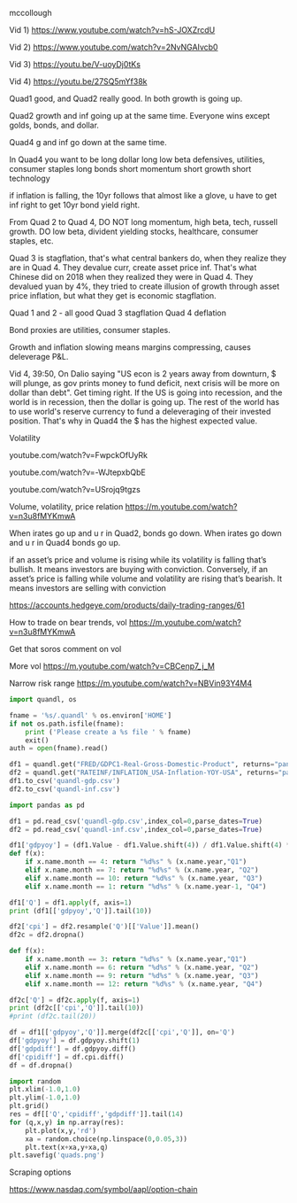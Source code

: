 
mccollough

Vid 1) https://www.youtube.com/watch?v=hS-JOXZrcdU

Vid 2) https://www.youtube.com/watch?v=2NvNGAIvcb0

Vid 3) https://youtu.be/V-uoyDj0tKs

Vid 4) https://youtu.be/27SQ5mYf38k

Quad1 good, and Quad2 really good. In both growth is going up.

Quad2 growth and inf going up at the same time. Everyone wins except golds, bonds, and dollar.

Quad4 g and inf go down at the same time. 

In Quad4 you want to be
   long dollar
   long low beta defensives, utilities, consumer staples
   long bonds
   short momentum
   short growth
   short technology

if inflation is falling, the 10yr follows that almost like a glove, u
have to get inf right to get 10yr bond yield right.

From Quad 2 to Quad 4, 
     DO NOT long momentum, high beta, tech, russell growth.
     DO low beta, divident yielding stocks, healthcare, consumer staples, etc.


Quad 3 is stagflation, that's what central bankers do, when they
realize they are in Quad 4.  They devalue curr, create asset price
inf.  That's what Chinese did on 2018 when they realized they were in
Quad 4.  They devalued yuan by 4%, they tried to create illusion of
growth through asset price inflation, but what they get is economic
stagflation.

Quad 1 and 2 - all good
Quad 3 stagflation
Quad 4 deflation

Bond proxies are utilities, consumer staples.

Growth and inflation slowing means margins compressing, causes deleverage P&L.

Vid 4, 39:50, On Dalio saying "US econ is 2 years away from downturn,
$ will plunge, as gov prints money to fund deficit, next crisis will
be more on dollar than debt". Get timing right. If the US is going
into recession, and the world is in recession, then the dollar is
going up. The rest of the world has to use world's reserve currency to
fund a deleveraging of their invested position. That's why in Quad4
the $ has the highest expected value.

Volatility

youtube.com/watch?v=FwpckOfUyRk

youtube.com/watch?v=-WJtepxbQbE

youtube.com/watch?v=USrojq9tgzs

Volume, volatility, price relation
https://m.youtube.com/watch?v=n3u8fMYKmwA


When irates go up and u r in Quad2, bonds go down. When irates go down
and u r in Quad4 bonds go up.

if an asset’s price and volume is rising while its volatility is
falling that’s bullish. It means investors are buying with
conviction. Conversely, if an asset’s price is falling while volume
and volatility are rising that’s bearish. It means investors are
selling with conviction

https://accounts.hedgeye.com/products/daily-trading-ranges/61

How to trade on bear trends, vol
https://m.youtube.com/watch?v=n3u8fMYKmwA

Get that soros comment on vol

More vol
https://m.youtube.com/watch?v=CBCenp7_j_M

Narrow risk range
https://m.youtube.com/watch?v=NBVin93Y4M4


















```python
import quandl, os

fname = '%s/.quandl' % os.environ['HOME']
if not os.path.isfile(fname):
    print ('Please create a %s file ' % fname)
    exit()
auth = open(fname).read()

df1 = quandl.get("FRED/GDPC1-Real-Gross-Domestic-Product", returns="pandas",authtoken=auth)
df2 = quandl.get("RATEINF/INFLATION_USA-Inflation-YOY-USA", returns="pandas",authtoken=auth)
df1.to_csv('quandl-gdp.csv')
df2.to_csv('quandl-inf.csv')
```

```python
import pandas as pd

df1 = pd.read_csv('quandl-gdp.csv',index_col=0,parse_dates=True)
df2 = pd.read_csv('quandl-inf.csv',index_col=0,parse_dates=True)

df1['gdpyoy'] = (df1.Value - df1.Value.shift(4)) / df1.Value.shift(4) * 100.0
def f(x):
    if x.name.month == 4: return "%d%s" % (x.name.year,"Q1")
    elif x.name.month == 7: return "%d%s" % (x.name.year, "Q2")
    elif x.name.month == 10: return "%d%s" % (x.name.year, "Q3")
    elif x.name.month == 1: return "%d%s" % (x.name.year-1, "Q4")

df1['Q'] = df1.apply(f, axis=1)
print (df1[['gdpyoy','Q']].tail(10))
```

```python
df2['cpi'] = df2.resample('Q')[['Value']].mean()
df2c = df2.dropna()

def f(x):
    if x.name.month == 3: return "%d%s" % (x.name.year,"Q1")
    elif x.name.month == 6: return "%d%s" % (x.name.year, "Q2")
    elif x.name.month == 9: return "%d%s" % (x.name.year, "Q3")
    elif x.name.month == 12: return "%d%s" % (x.name.year, "Q4")

df2c['Q'] = df2c.apply(f, axis=1)
print (df2c[['cpi','Q']].tail(10))
#print (df2c.tail(20))
```



```python
df = df1[['gdpyoy','Q']].merge(df2c[['cpi','Q']], on='Q')
df['gdpyoy'] = df.gdpyoy.shift(1)
df['gdpdiff'] = df.gdpyoy.diff()
df['cpidiff'] = df.cpi.diff()
df = df.dropna()
```


```python
import random
plt.xlim(-1.0,1.0)
plt.ylim(-1.0,1.0)
plt.grid()
res = df[['Q','cpidiff','gdpdiff']].tail(14)
for (q,x,y) in np.array(res):
    plt.plot(x,y,'rd')
    xa = random.choice(np.linspace(0,0.05,3))
    plt.text(x+xa,y+xa,q)
plt.savefig('quads.png')    
```

Scraping options

https://www.nasdaq.com/symbol/aapl/option-chain



